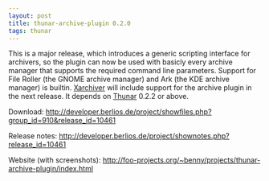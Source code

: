 ```yaml
---
layout: post
title: thunar-archive-plugin 0.2.0
tags: thunar
---
```


This is a major release, which introduces a generic scripting interface for archivers, so the plugin can now be used with basicly every archive manager that supports the required command line parameters. Support for File Roller (the GNOME archive manager) and Ark (the KDE archive manager) is builtin. <a href="http://xarchiver.xfce.org/">Xarchiver</a> will include support for the archive plugin in the next release. It depends on <a href="http://thunar.xfce.org/">Thunar</a> 0.2.2 or above.

Download: <http://developer.berlios.de/project/showfiles.php?group_id=910&release_id=10461>

Release notes: <http://developer.berlios.de/project/shownotes.php?release_id=10461>

Website (with screenshots): <http://foo-projects.org/~benny/projects/thunar-archive-plugin/index.html>
